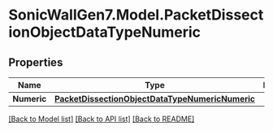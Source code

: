 # SonicWallGen7.Model.PacketDissectionObjectDataTypeNumeric

## Properties

Name | Type | Description | Notes
------------ | ------------- | ------------- | -------------
**Numeric** | [**PacketDissectionObjectDataTypeNumericNumeric**](PacketDissectionObjectDataTypeNumericNumeric.md) |  | [optional] 

[[Back to Model list]](../README.md#documentation-for-models) [[Back to API list]](../README.md#documentation-for-api-endpoints) [[Back to README]](../README.md)

